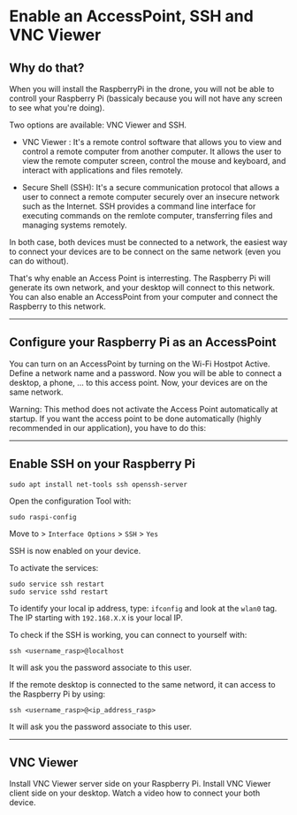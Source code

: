 # Enable  an AccessPoint, SSH and VNC Viewer

## Why do that?
When you will install the RaspberryPi in the drone, you will not be able to controll your Raspberry Pi (bassicaly because you will not have any screen to see what you're doing).

Two options are available: VNC Viewer and SSH.

- VNC Viewer :
It's a remote control software that allows you to view and control a remote computer from another computer. It allows the user to view the remote computer screen, control the mouse and keyboard, and interact with applications and files remotely. 

- Secure Shell (SSH):
It's a secure communication protocol that allows a user to connect a remote computer securely over an insecure network such as the Internet. SSH provides a command line interface for executing commands on the remlote computer, transferring files and managing systems remotely.

In both case, both devices must be connected to a network, the easiest way to connect your devices are to be connect on the same network (even you can do without).

That's why enable an Access Point is interresting. The Raspberry Pi will generate its own network, and your desktop will connect to this network.
You can also enable an AccessPoint from your computer and connect the Raspberry to this network.

---

## Configure your Raspberry Pi as an AccessPoint

You can turn on an AccessPoint by turning on the Wi-Fi Hostpot Active. Define a network name and a password.
Now you will be able to connect a desktop, a phone, ... to this access point.
Now, your devices are on the same network.

Warning: This method does not activate the Access Point automatically at startup. If you want the access point to be done automatically (highly recommended in our application), you have to do this:

---

## Enable SSH on your Raspberry Pi

```
sudo apt install net-tools ssh openssh-server
```

Open the configuration Tool with:
```
sudo raspi-config
```

Move to > `Interface Options` > `SSH` > `Yes`

SSH is now enabled on your device.

To activate the services:
```
sudo service ssh restart
sudo service sshd restart
```

To identify your local ip address, type: `ifconfig` and look at the `wlan0` tag. The IP starting with `192.168.X.X` is your local IP.

To check if the SSH is working, you can connect to yourself with:
```
ssh <username_rasp>@localhost
```
It will ask you the password associate to this user.

If the remote desktop is connected to the same netword, it can access to the Raspberry Pi by using:
```
ssh <username_rasp>@<ip_address_rasp>
```
It will ask you the password associate to this user.

---

## VNC Viewer
Install VNC Viewer server side on your Raspberry Pi.
Install VNC Viewer client side on your desktop.
Watch a video how to connect your both device.
